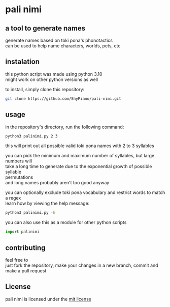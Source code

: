 # pali nimi
## a tool to generate names
generate names based on toki pona's phonotactics  
can be used to help name characters, worlds, pets, etc

## instalation
this python script was made using python 3.10  
might work on other python versions as well

to install, simply clone this repository:  
```bash
git clone https://github.com/ShyPiano/pali-nimi.git
```

## usage
in the repository's directory, run the following command:  
```bash
python3 palinimi.py 2 3
```
this will print out all possible valid toki pona names with 2 to 3 syllables  

you can pick the minimum and maximum number of syllables, but large numbers will  
take a long time to generate due to the exponential growth of possible syllable  
permutations  
and long names probably aren't too good anyway

you can optionally exclude toki pona vocabulary and restrict words to match a regex  
learn how by viewing the help message:  
```bash
python3 palinimi.py -h
```

you can also use this as a module for other python scripts
```python
import palinimi
```

## contributing
feel free to  
just fork the repository, make your changes in a new branch, commit and make a pull request

## License
pali nimi is licensed under the [mit license](LICENSE)

